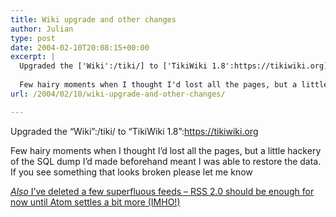 ```yaml
---
title: Wiki upgrade and other changes
author: Julian
type: post
date: 2004-02-10T20:08:15+00:00
excerpt: |
  Upgraded the ['Wiki':/tiki/] to ['TikiWiki 1.8':https://tikiwiki.org]
  
  Few hairy moments when I thought I'd lost all the pages, but a little hackery of the SQL dump I'd made before hand meant I was able to restore the data. If you see something that looks broken please let me know
url: /2004/02/10/wiki-upgrade-and-other-changes/

---
```

Upgraded the &#8220;Wiki&#8221;:/tiki/ to &#8220;TikiWiki 1.8&#8221;:https://tikiwiki.org

Few hairy moments when I thought I&#8217;d lost all the pages, but a little hackery of the SQL dump I&#8217;d made beforehand meant I was able to restore the data. If you see something that looks broken please let me know

<ins datetime="2004-4-26T21:28:57--1:00"><em>Also</em> I&#8217;ve deleted a few superfluous feeds &#8211; RSS 2.0 should be enough for now until Atom settles a bit more (IMHO!)</ins>